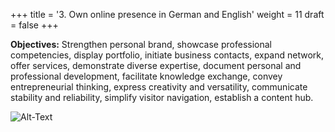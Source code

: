 +++
title = '3. Own online presence in German and English'
weight = 11
draft = false
+++

**Objectives:** Strengthen personal brand, showcase professional competencies, display portfolio, initiate business contacts, expand network, offer services, demonstrate diverse expertise, document personal and professional development, facilitate knowledge exchange, convey entrepreneurial thinking, express creativity and versatility, communicate stability and reliability, simplify visitor navigation, establish a content hub.  


![Alt-Text](/img/p3.1.jpg)
